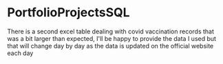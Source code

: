 # PortfolioProjectsSQL

There is a second excel table dealing with covid vaccination records that was a bit larger than expected, I'll be happy to provide the data I used but that will change
day by day as the data is updated on the official website each day
